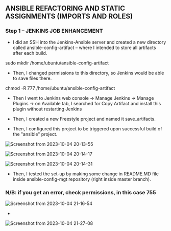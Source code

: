 ## ANSIBLE REFACTORING AND STATIC ASSIGNMENTS (IMPORTS AND ROLES)

### Step 1 – JENKINS JOB ENHANCEMENT

- I did an SSH into the Jenkins-Ansible server and created a new directory called ansible-config-artifact – where I intended to store all artifacts after each build.

sudo mkdir /home/ubuntu/ansible-config-artifact

- Then, I changed permissions to this directory, so Jenkins would be able to save files there.

 chmod -R 777 /home/ubuntu/ansible-config-artifact

 - Then I went to Jenkins web console -> Manage Jenkins -> Manage Plugins -> on Available tab, I searched for Copy Artifact and install this plugin without restarting Jenkins

 - Then, I created a new Freestyle project and named it save_artifacts.
 - Then, I configured this project to be triggered upon successful build of the "ansible" project.

![Screenshot from 2023-10-04 20-13-55](https://github.com/AbooHamzah/darey.io-pbl/assets/108676700/aa0119aa-bb83-4729-b923-b446aa93eb15)

![Screenshot from 2023-10-04 20-14-17](https://github.com/AbooHamzah/darey.io-pbl/assets/108676700/b93f847a-537c-44f4-9967-846d329907f6)

![Screenshot from 2023-10-04 20-14-31](https://github.com/AbooHamzah/darey.io-pbl/assets/108676700/89baf181-75f0-47ff-8b69-633c4021c668)

- Then, I tested the set-up by making some change in README.MD file inside ansible-config-mgt repository (right inside master branch).

### N/B: if you get an error, check permissions, in this case 755

![Screenshot from 2023-10-04 21-16-54](https://github.com/AbooHamzah/darey.io-pbl/assets/108676700/fecfa49e-4520-47ea-afd9-206c9f00761c)

-

![Screenshot from 2023-10-04 21-27-08](https://github.com/AbooHamzah/darey.io-pbl/assets/108676700/5c9c2a23-7a97-43e6-b942-99120e75a749)
